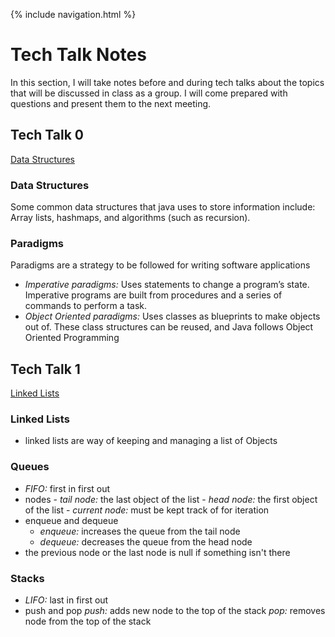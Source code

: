 {% include navigation.html %}

# Tech Talk Notes
In this section, I will take notes before and during tech talks about the topics that will be discussed in class as a group. I will come prepared with questions and present them to the next meeting.


## Tech Talk 0
[Data Structures](https://github.com/nighthawkcoders/nighthawk_csa/wiki/Tri-3:-Tech-Talk-0---Data-Structures)
### Data Structures
Some common data structures that java uses to store information include: Array lists, hashmaps, and algorithms (such as recursion).
### Paradigms
Paradigms are a strategy to be followed for writing software applications
- *Imperative paradigms:* Uses statements to change a program’s state. Imperative programs are built from procedures and a series of commands to perform a task.
- *Object Oriented paradigms:* Uses classes as blueprints to make objects out of. These class structures can be reused, and Java follows Object Oriented Programming


## Tech Talk 1
[Linked Lists](https://github.com/nighthawkcoders/nighthawk_csa/wiki/Tri-3:-Tech-Talk-1:-Linked-Lists-Part-2)
### Linked Lists
- linked lists are way of keeping and managing a list of Objects
### Queues
- *FIFO:* first in first out
- nodes
      - *tail node:* the last object of the list
      - *head node:* the first object of the list
      - *current node:* must be kept track of for iteration
- enqueue and dequeue
    - *enqueue:* increases the queue from the tail node
    - *dequeue:* decreases the queue from the head node
- the previous node or the last node is null if something isn't there
### Stacks
- *LIFO:* last in first out
- push and pop
    *push:* adds new node to the top of the stack
    *pop:* removes node from the top of the stack
